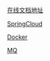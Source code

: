 [在线文档地址](https://b11et3un53m.feishu.cn/wiki/PsyawI04ei2FQykqfcPcmd7Dnsc)







[SpringCloud](springcloud.md)

[Docker](./Docker/docker.md)

[MQ](mq.md)

